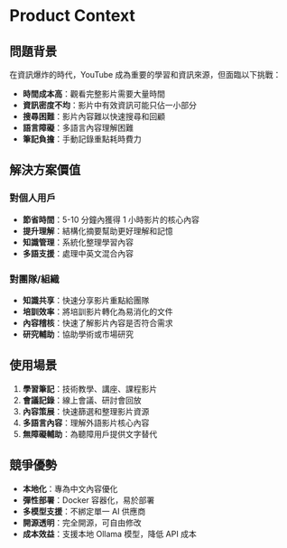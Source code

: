 # Product Context

## 問題背景

在資訊爆炸的時代，YouTube 成為重要的學習和資訊來源，但面臨以下挑戰：

- **時間成本高**：觀看完整影片需要大量時間
- **資訊密度不均**：影片中有效資訊可能只佔一小部分
- **搜尋困難**：影片內容難以快速搜尋和回顧
- **語言障礙**：多語言內容理解困難
- **筆記負擔**：手動記錄重點耗時費力

## 解決方案價值

### 對個人用戶
- **節省時間**：5-10 分鐘內獲得 1 小時影片的核心內容
- **提升理解**：結構化摘要幫助更好理解和記憶
- **知識管理**：系統化整理學習內容
- **多語支援**：處理中英文混合內容

### 對團隊/組織
- **知識共享**：快速分享影片重點給團隊
- **培訓效率**：將培訓影片轉化為易消化的文件
- **內容稽核**：快速了解影片內容是否符合需求
- **研究輔助**：協助學術或市場研究

## 使用場景

1. **學習筆記**：技術教學、講座、課程影片
2. **會議記錄**：線上會議、研討會回放
3. **內容策展**：快速篩選和整理影片資源
4. **多語言內容**：理解外語影片核心內容
5. **無障礙輔助**：為聽障用戶提供文字替代

## 競爭優勢

- **本地化**：專為中文內容優化
- **彈性部署**：Docker 容器化，易於部署
- **多模型支援**：不綁定單一 AI 供應商
- **開源透明**：完全開源，可自由修改
- **成本效益**：支援本地 Ollama 模型，降低 API 成本
